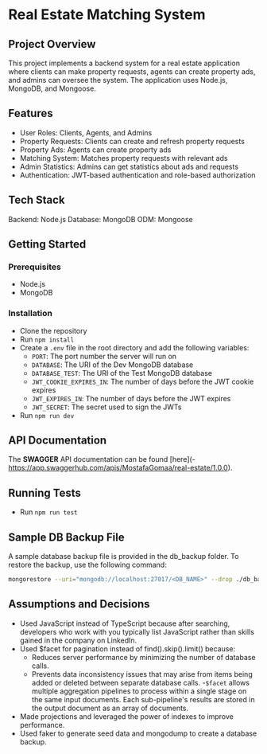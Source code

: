 # Real Estate Matching System

## Project Overview

This project implements a backend system for a real estate application where clients can make property requests, agents can create property ads, and admins can oversee the system. The application uses Node.js, MongoDB, and Mongoose.

## Features

- User Roles: Clients, Agents, and Admins
- Property Requests: Clients can create and refresh property requests
- Property Ads: Agents can create property ads
- Matching System: Matches property requests with relevant ads
- Admin Statistics: Admins can get statistics about ads and requests
- Authentication: JWT-based authentication and role-based authorization

## Tech Stack

Backend: Node.js
Database: MongoDB
ODM: Mongoose

## Getting Started

### Prerequisites

- Node.js
- MongoDB

### Installation

- Clone the repository
- Run `npm install`
- Create a `.env` file in the root directory and add the following variables:
  - `PORT`: The port number the server will run on
  - `DATABASE`: The URI of the Dev MongoDB database
  - `DATABASE_TEST`: The URI of the Test MongoDB database
  - `JWT_COOKIE_EXPIRES_IN`: The number of days before the JWT cookie expires
  - `JWT_EXPIRES_IN`: The number of days before the JWT expires
  - `JWT_SECRET`: The secret used to sign the JWTs
- Run `npm run dev`

## API Documentation

The **SWAGGER** API documentation can be found [here](- https://app.swaggerhub.com/apis/MostafaGomaa/real-estate/1.0.0).

## Running Tests

- Run `npm run test`

## Sample DB Backup File

A sample database backup file is provided in the db_backup folder. To restore the backup, use the following command:

```bash
mongorestore --uri="mongodb://localhost:27017/<DB_NAME>" --drop ./db_backup/<DB_NAME>
```

## Assumptions and Decisions

- Used JavaScript instead of TypeScript because after searching, developers who work with you typically list JavaScript rather than skills gained in the company on LinkedIn.
- Used $facet for pagination instead of find().skip().limit() because:
  - Reduces server performance by minimizing the number of database calls.
  - Prevents data inconsistency issues that may arise from items being added or deleted between separate database calls. -`$facet` allows multiple aggregation pipelines to process within a single stage on the same input documents. Each sub-pipeline's results are stored in the output document as an array of documents.
- Made projections and leveraged the power of indexes to improve performance.
- Used faker to generate seed data and mongodump to create a database backup.
